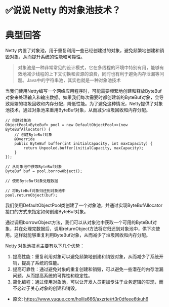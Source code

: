 # ✅说说 Netty 的对象池技术？
<!--page header-->

<a name="b4ecM"></a>
# 典型回答

Netty 内置了对象池，用于重复利用一些已经创建过的对象，避免频繁地创建和销毁对象，从而提升系统的性能和可靠性。

> 对象池是一种非常常见的设计模式，它在多线程的环境中特别有用，能够有效地减少线程的上下文切换和资源的浪费，同时也有利于避免内存泄漏等问题。Java中的字符串池，其实也就是一种对象池技术


当我们使用Netty编写一个网络应用程序时，可能需要频繁地创建和释放ByteBuf对象来处理输入和输出数据。如果我们每次需要时都创建新的ByteBuf对象，会导致频繁的垃圾回收和内存分配，降低性能。为了避免这种情况，Netty提供了对象池技术，通过对象池来重用ByteBuf对象，从而减少垃圾回收和内存分配。

```
// 创建对象池
ObjectPool<ByteBuf> pool = new DefaultObjectPool<>(new ByteBufAllocator() {
    // 创建ByteBuf对象
    @Override
    public ByteBuf buffer(int initialCapacity, int maxCapacity) {
        return Unpooled.buffer(initialCapacity, maxCapacity);
    }
});

// 从对象池中获取ByteBuf对象
ByteBuf buf = pool.borrowObject();

// 使用ByteBuf对象处理数据

// 将ByteBuf对象归还到对象池中
pool.returnObject(buf);

```

我们使用DefaultObjectPool类创建了一个对象池，并通过实现ByteBufAllocator接口的方式来指定如何创建ByteBuf对象。

通过调用borrowObject方法，我们可以从对象池中获取一个可用的ByteBuf对象，并在处理完数据后，调用returnObject方法将它归还到对象池中，供下次使用。这样就能够重复利用ByteBuf对象，从而减少了垃圾回收和内存分配。

Netty 对象池技术主要有以下几个优势：

1. 提高性能：重复利用对象可以避免频繁地创建和销毁对象，从而减少了系统开销，提高了系统的性能。
2. 提高可靠性：通过避免对象的重复创建和销毁，可以避免一些潜在的内存泄漏问题，从而提高系统的可靠性和稳定性。
3. 简化编程：通过使用对象池，可以让开发人员更加专注于业务逻辑的实现，而不必过于关心对象的创建和销毁。


<!--page footer-->
- 原文: <https://www.yuque.com/hollis666/axzrte/rt3r0dfeee6tkuh6>